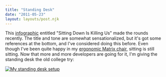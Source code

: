 ```yaml
---
title: "Standing Desk"
date: "2011-05-23"
layout: layouts/post.njk
---
```


This [infographic](http://dailyinfographic.com/sitting-down-is-killing-you-infographic) entitled "Sitting Down Is Killing Us" made the rounds recently. The title and tone are somewhat sensationalized, but it's got some references at the bottom, and I've considered doing this before. Even though I've been quite happy in my [ergonomic Matrix chair](http://ergohuman.com/ergohuman-me7erg.htm), sitting is still sitting. Now that more and more developers are going for it, I'm giving the standing desk the old college try:

[![My standing desk setup](http://bentsai.files.wordpress.com/2011/05/standing_desk.jpg?w=384 "standing_desk")](http://bentsai.files.wordpress.com/2011/05/standing_desk.jpg)
